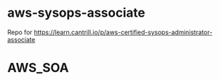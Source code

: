 # aws-sysops-associate
Repo for https://learn.cantrill.io/p/aws-certified-sysops-administrator-associate
# AWS_SOA
